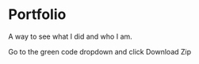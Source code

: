 # Portfolio
A way to see what I did and who I am.

Go to the green code dropdown and click Download Zip
